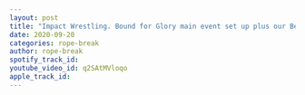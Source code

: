 ```yaml
---
layout: post
title: "Impact Wrestling. Bound for Glory main event set up plus our Best Moments of BFG. weekly review"
date: 2020-09-20
categories: rope-break
author: rope-break
spotify_track_id: 
youtube_video_id: q2SAtMVloqo
apple_track_id: 
---
```

